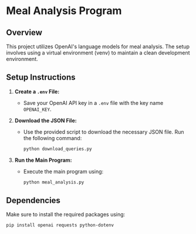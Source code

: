 # Meal Analysis Program

## Overview

This project utilizes OpenAI's language models for meal analysis. The setup involves using a virtual environment (venv) to maintain a clean development environment.

## Setup Instructions

1. **Create a `.env` File:**

   - Save your OpenAI API key in a `.env` file with the key name `OPENAI_KEY`.

2. **Download the JSON File:**

   - Use the provided script to download the necessary JSON file. Run the following command:
     ```bash
     python download_queries.py
     ```

3. **Run the Main Program:**
   - Execute the main program using:
     ```bash
     python meal_analysis.py
     ```

## Dependencies

Make sure to install the required packages using:

```bash
pip install openai requests python-dotenv
```
